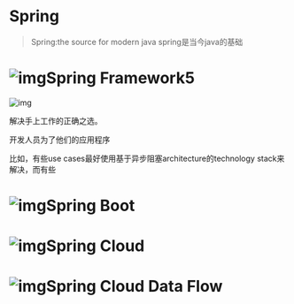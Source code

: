 # Spring

> Spring:the source for modern java	spring是当今java的基础

# ![img](https://spring.io/img/homepage/icon-spring-framework.svg)Spring Framework5

![img](https://spring.io/img/homepage/diagram-boot-reactor.svg)

解决手上工作的正确之选。

开发人员为了他们的应用程序

比如，有些use cases最好使用基于异步阻塞architecture的technology stack来解决，而有些



# ![img](https://spring.io/img/homepage/icon-spring-boot.svg)Spring Boot









# ![img](https://spring.io/img/homepage/icon-spring-cloud.svg)Spring Cloud





# ![img](https://spring.io/img/homepage/icon-spring-cloud-data-flow.svg)Spring Cloud Data Flow























